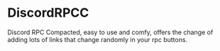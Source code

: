 # DiscordRPCC
Discord RPC Compacted, easy to use and comfy, offers the change of adding lots of links that change randomly in your rpc buttons.
